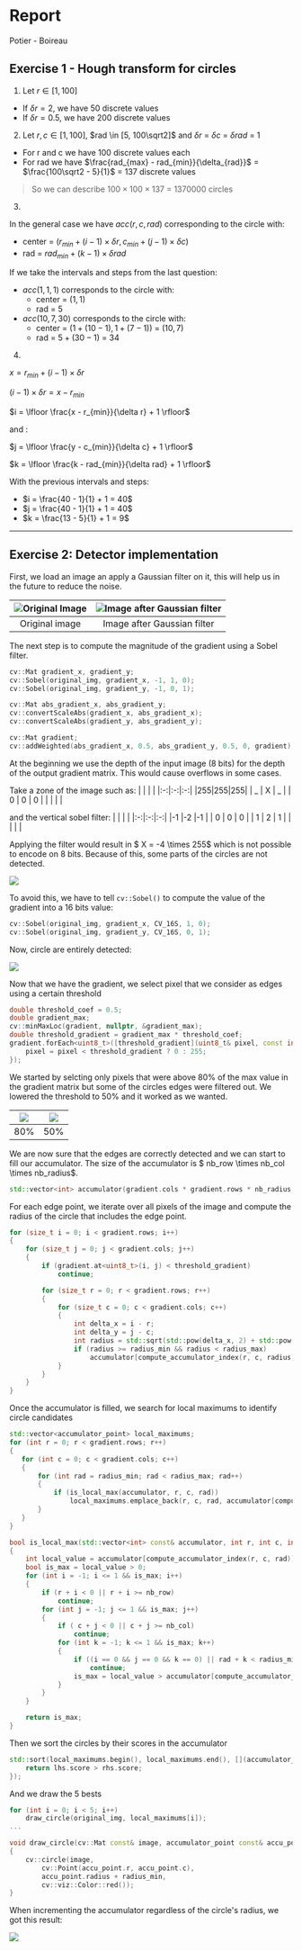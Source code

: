 # Report
Potier - Boireau

## Exercise 1 - Hough transform for circles
1. Let $r \in [1, 100]$
- If $\delta r = 2$, we have 50 discrete values
- If $\delta r = 0.5$, we have 200 discrete values

2. Let $r, c \in [1, 100]$, $rad \in [5, 100\sqrt2]$ and $\delta r$ = $\delta c$ = $\delta rad$ = 1
- For r and c we have 100 discrete values each
- For rad we have $\frac{rad_{max} - rad_{min}}{\delta_{rad}}$ = $\frac{100\sqrt2 - 5}{1}$ = 137 discrete values
> So we can describe $100 \times 100 \times 137$ = $1 370 000$ circles

3.
In the general case we have $acc(r, c, rad)$ corresponding to the circle with:
- center = $(r_{min} + (i-1) \times \delta r, c_{min} + (j-1) \times \delta c)$
- rad = $rad_{min} + (k-1) \times \delta rad$

If we take the intervals and steps from the last question:
- $acc(1, 1, 1)$ corresponds to the circle with:
    - center = $(1, 1)$
    - rad = $5$
- $acc(10, 7, 30)$ corresponds to the circle with:
    - center = $(1 + (10-1), 1 + (7-1))$ = $(10, 7)$
    - rad = $5 + (30-1)$ = $34$

4.
$x = r_{min} + (i - 1) \times \delta r$

$(i - 1) \times \delta r =  x - r_{min}$

$i = \lfloor \frac{x - r_{min}}{\delta r} + 1 \rfloor$

and :

$j = \lfloor \frac{y - c_{min}}{\delta c} + 1 \rfloor$

$k = \lfloor \frac{k - rad_{min}}{\delta rad} + 1 \rfloor$

With the previous intervals and steps:
- $i = \frac{40 - 1}{1} + 1 = 40$
- $j = \frac{40 - 1}{1} + 1 = 40$
- $k =  \frac{13 - 5}{1} + 1 = 9$

___

## Exercise 2: Detector implementation

First, we load an image an apply a Gaussian filter on it, this will help us in the future to reduce the noise.

| ![Original Image](../images/fourn.png) | ![Image after Gaussian filter](img/gaussian.png) |
| :------------------------------------: | :----------------------------------------------: |
| Original image                         |           Image after Gaussian filter            |

The next step is to compute the magnitude of the gradient using a Sobel filter.
```cpp
cv::Mat gradient_x, gradient_y;
cv::Sobel(original_img, gradient_x, -1, 1, 0);
cv::Sobel(original_img, gradient_y, -1, 0, 1);

cv::Mat abs_gradient_x, abs_gradient_y;
cv::convertScaleAbs(gradient_x, abs_gradient_x);
cv::convertScaleAbs(gradient_y, abs_gradient_y);

cv::Mat gradient;
cv::addWeighted(abs_gradient_x, 0.5, abs_gradient_y, 0.5, 0, gradient);
```

At the beginning we use the depth of the input image (8 bits) for the depth of the output gradient matrix. This would cause overflows in some cases.

Take a zone of the image such as:
|   |   |   |
|:-:|:-:|:-:|
|255|255|255|
| _ | X | _ |
| 0 | 0 | 0 |
|   |   |   |

and the vertical sobel filter:
|   |   |   |
|:-:|:-:|:-:|
|-1 |-2 |-1 |
| 0 | 0 | 0 |
| 1 | 2 | 1 |
|   |   |   |

Applying the filter would result in $ X = -4 \times 255$ which is not possible to encode on 8 bits.
Because of this, some parts of the circles are not detected.

![](img/sobel_ddepth_-1.png)

To avoid this, we have to tell `cv::Sobel()` to compute the value of the gradient into a 16 bits value:
```cpp
cv::Sobel(original_img, gradient_x, CV_16S, 1, 0);
cv::Sobel(original_img, gradient_y, CV_16S, 0, 1);
```
Now, circle are entirely detected:

![](img/sobel_ddepth_cv16s.png)

Now that we have the gradient, we select pixel that we consider as edges using a certain threshold
```cpp
double threshold_coef = 0.5;
double gradient_max;
cv::minMaxLoc(gradient, nullptr, &gradient_max);
double threshold_gradient = gradient_max * threshold_coef;
gradient.forEach<uint8_t>([threshold_gradient](uint8_t& pixel, const int* pos) {
    pixel = pixel < threshold_gradient ? 0 : 255;
});
```
We started by selcting only pixels that were above 80% of the max value in the gradient matrix but some of the circles edges were filtered out. We lowered the threshold to 50% and it worked as we wanted.

|![](img/magnitude_threshold_08.png)     | ![](img/magnitude_threshold_05.png)  |
| :------------------------------------: | :----------------------------------: |
|                 80%                    |                   50%                |

We are now sure that the edges are correctly detected and we can start to fill our accumulator.
The size of the accumulator is $ nb\_row \times nb\_col \times nb\_radius$.
```cpp
std::vector<int> accumulator(gradient.cols * gradient.rows * nb_radius, 0);
```

For each edge point, we iterate over all pixels of the image and compute the radius of the circle that includes the edge point.
```cpp
for (size_t i = 0; i < gradient.rows; i++)
{
    for (size_t j = 0; j < gradient.cols; j++)
    {
        if (gradient.at<uint8_t>(i, j) < threshold_gradient)
            continue;

        for (size_t r = 0; r < gradient.rows; r++)
        {
            for (size_t c = 0; c < gradient.cols; c++)
            {
                int delta_x = i - r;
                int delta_y = j - c;
                int radius = std::sqrt(std::pow(delta_x, 2) + std::pow(delta_y, 2));
                if (radius >= radius_min && radius < radius_max)
                    accumulator[compute_accumulator_index(r, c, radius)]++;
            }
        }
    }
}
```
Once the accumulator is filled, we search for local maximums to identify circle candidates
```cpp
std::vector<accumulator_point> local_maximums;
for (int r = 0; r < gradient.rows; r++)
{
   for (int c = 0; c < gradient.cols; c++)
   {
       for (int rad = radius_min; rad < radius_max; rad++)
       {
           if (is_local_max(accumulator, r, c, rad))
               local_maximums.emplace_back(r, c, rad, accumulator[compute_accumulator_index(r, c, rad)]);
       }
   }
}

bool is_local_max(std::vector<int> const& accumulator, int r, int c, int rad)
{
    int local_value = accumulator[compute_accumulator_index(r, c, rad)];
    bool is_max = local_value > 0;
    for (int i = -1; i <= 1 && is_max; i++)
    {
        if (r + i < 0 || r + i >= nb_row)
            continue;
        for (int j = -1; j <= 1 && is_max; j++)
        {
            if ( c + j < 0 || c + j >= nb_col)
                continue;
            for (int k = -1; k <= 1 && is_max; k++)
            {
                if ((i == 0 && j == 0 && k == 0) || rad + k < radius_min || rad + k >= radius_max)
                    continue;
                is_max = local_value > accumulator[compute_accumulator_index(r + i, c + j, rad + k)];
            }
        }
    }

    return is_max;
}
```
Then we sort the circles by their scores in the accumulator
```cpp
std::sort(local_maximums.begin(), local_maximums.end(), [](accumulator_point const& lhs, accumulator_point const& rhs) {
    return lhs.score > rhs.score;
});
```
And we draw the 5 bests
```cpp
for (int i = 0; i < 5; i++)
    draw_circle(original_img, local_maximums[i]);
...

void draw_circle(cv::Mat const& image, accumulator_point const& accu_point)
{
    cv::circle(image,
        cv::Point(accu_point.r, accu_point.c),
        accu_point.radius + radius_min,
        cv::viz::Color::red());
}
```
When incrementing the accumulator regardless of the circle's radius, we got this result:

![](img/first_try.png)
